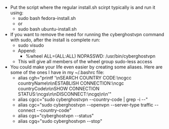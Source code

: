 - Put the script where the regular install.sh scirpt typically is and run it using:
  - sudo bash fedora-install.sh
  - or
  - sudo bash ubuntu-install.sh
- If you want to remove the need for running the cyberghostvpn command with sudo, after the install is complete run:
  - sudo visudo
  - Append:
    - %wheel ALL=(ALL:ALL) NOPASSWD: /usr/bin/cyberghostvpn
  - This will give all members of the wheel group sudo-less access
- You could make your life even easier by creating some aliases. Here are some of the ones I have in my ~/.bashrc file:
  - alias cgh="printf '\nSEARCH COUNTRY CODE:\ncgcc countryName\n\nESTABLISH CONNECTION:\ncgc countryCode\n\nSHOW CONNECTION STATUS:\ncgs\n\nDISCONNECT:\ncgq\n\n'"
  - alias cgcc="sudo cyberghostvpn --country-code | grep -i --"
  - alias cgc="sudo cyberghostvpn --openvpn --server-type traffic --connect --country-code"
  - alias cgs="cyberghostvpn --status"
  - alias cgq="sudo cyberghostvpn --stop"
